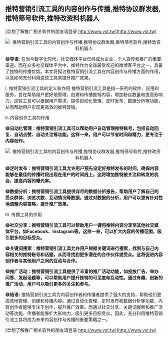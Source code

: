 ## **推特营销引流工具的内容创作与传播,推特协议群发器,推特筛号软件,推特改资料机器人**

[😍想了解推广相关软件的朋友请登录 http://www.vst.tw](http://www.vst.tw)

 <center><img src="https://vst.tw/MP4/tuiguang/png/1.png" alt="推特营销引流工具的内容创作与传播,推特协议群发器,推特筛号软件,推特改资料机器人"></center>

**😄导语:**
在当今数字化时代，社交媒体平台已经成为企业、个人宣传和推广的重要渠道。而在众多社交媒体平台中，推特作为全球最受欢迎的微博客平台之一，具备了独特的传播优势。本文将探讨推特营销引流工具在内容创作与传播方面的作用，以及如何充分利用这些工具来提升推广效果。

I. 推特营销引流工具的定义和作用
推特营销引流工具是指一系列的软件、应用和服务，旨在帮助用户更好地管理、创建和传播推特内容，增加粉丝数量和提高影响力。这些工具可以根据用户需求，提供自动化管理、定时发布、数据分析等功能，从而帮助用户实现更高效的推特营销。

II. 内容创作工具的作用

**😄自动化管理：推特营销引流工具可以帮助用户自动管理推特账号，包括自动回复、自动点赞、自动关注等功能。这样一来，用户可以节省时间和精力，更专注于内容创作。**

 <center><img src="https://vst.tw/MP4/tuiguang/png/6.png" alt="推特营销引流工具的内容创作与传播,推特协议群发器,推特筛号软件,推特改资料机器人"></center>

**😄定时发布：推特营销引流工具允许用户预先设定好推特发布的时间，确保内容能够在最佳的传播时段出现在用户的时间线上。这将增加推特被关注和转发的机会，提高内容的曝光率。**

**😄数据分析：推特营销引流工具提供详尽的数据分析报告，帮助用户了解自己的受众群体、浏览次数、互动情况等数据。通过对数据的分析，用户可以更有针对性地调整内容策略，提升推广效果。**

III. 传播工具的作用

**😄社交分享：推特营销引流工具可以帮助用户一键将推特内容分享至其他社交媒体平台，如Facebook、Instagram等。这样一来，可以扩大内容的传播范围，吸引更多的目标受众。**

**😄关键词搜索：推特营销引流工具允许用户根据关键词进行搜索，找到与自己内容相关的推特账号和话题，从而寻找到更多潜在的合作伙伴或受众。这将促进内容创作者与其他用户之间的互动与合作。**

**😄推广活动：推特营销引流工具提供了丰富的推广活动功能，如投放广告、举办问答、发起话题等，可以帮助用户提升推特的可见度和互动性。通过有趣、创新的推广活动，用户可以吸引更多的关注和参与。**

**😄结语:**
推特营销引流工具为内容创作者和传播者提供了强大的支持，帮助他们更高效地管理、创建和传播内容。通过自动化管理、定时发布和数据分析等功能，内容创作者能够专注于创作，提升推广效果。而通过社交分享、关键词搜索和推广活动等功能，传播者能够扩大影响力，吸引更多目标受众。因此，充分利用推特营销引流工具将成为未来内容创作与传播的重要策略之一。

[😍想了解推广相关软件的朋友请登录 http://www.vst.tw](http://www.vst.tw)



